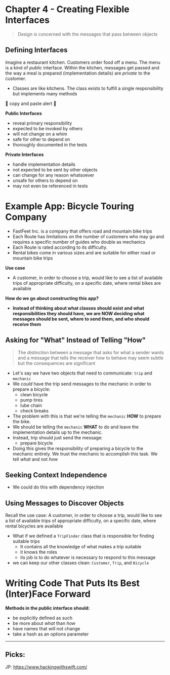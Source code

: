 # Chapter 4 - Creating Flexible Interfaces

> Design is concerned with the messages that pass between objects

## Defining Interfaces

Imagine a restaurant kitchen. Customers order food off a menu. The menu is a kind of _public_ interface. Within the kitchen, messages get passed and the way a meal is prepared (implementation details) are _private_ to the customer.

- Classes are like kitchens. The class exists to fulfill a single responsibility but implements many methods

🚨 copy and paste alert 🚨

**Public Interfaces**

- reveal primary responsibility
- expected to be invoked by others
- will not change on a whim
- safe for other to depend on
- thoroughly documented in the tests

**Private Interfaces**

- handle implementation details
- not expected to be sent by other objects
- can change for any reason whatsoever
- unsafe for others to depend on
- may not even be referenced in tests

# Example App: Bicycle Touring Company

- FastFeet Inc. is a company that offers road and mountain bike trips
- Each Route has limitations on the number of customers who may go and requires a specific number of guides who double as mechanics
- Each Route is rated according to its difficulty.
- Rental bikes come in various sizes and are suitable for either road or mountain bike trips

**Use case**

- A customer, in order to choose a trip, would like to see a list of available trips of appropriate difficulty, on a specific date, where rental bikes are available

**How do we go about constructing this app?**

- **Instead of thinking about what classes should exist and what responsibilities they should have, we are **NOW** deciding what messages should be sent, where to send them, and who should receive them**

## Asking for "What" Instead of Telling "How"

> The distinction between a message that asks for what a sender wants and a message that tells the receiver how to behave may seem subtle but the consequences are significant

- Let's say we have two objects that need to communicate: `trip` and `mechanic`
- We _could_ have the trip send messages to the mechanic in order to prepare a bicycle:
  - clean bicycle
  - pump tires
  - lube chain
  - check breaks
- The problem with this is that we're telling the `mechanic` **HOW** to prepare the bike.
- We should be telling the `mechanic` **WHAT** to do and leave the implementation details up to the mechanic.
- Instead, trip should just send the message:
  - prepare bicycle
- Doing this gives the responsibility of preparing a bicycle to the mechanic entirely. We trust the mechanic to accomplish this task. We tell _what_ and not _how_

## Seeking Context Independence

- We could do this with dependency injection

## Using Messages to Discover Objects

Recall the use case: A customer, in order to choose a trip, would like to see a list of available trips of appropriate difficulty, on a specific date, where rental bicycles are available

- What if we defined a `TripFinder` class that is responsible for finding suitable trips
  - It contains all the knowledge of what makes a trip suitable
  - it knows the roles
  - its job is to do whatever is necessary to respond to this message
- we can keep our other classes clean: `Customer`, `Trip`, and `Bicycle`

# Writing Code That Puts Its Best (Inter)Face Forward

**Methods in the public interface should:**

- be explicitly defined as such
- be more about _what_ than _how_
- have names that will not change
- take a hash as an options parameter

---

## Picks:

JP: https://www.hackingwithswift.com/
